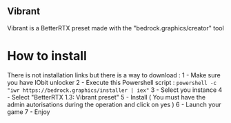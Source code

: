 ## Vibrant
Vibrant is a BetterRTX preset made with the "bedrock.graphics/creator" tool
# How to install
There is not installation links but there is a way to download :
1 - Make sure you have IObit unlocker
2 - Execute this Powershell script : 
```powershell -c "iwr https://bedrock.graphics/installer | iex"```
3 - Select you instance
4 - Select "BetterRTX 1.3: Vibrant preset"
5 - Install ( You must have the admin autorisations during the operation and click on yes )
6 - Launch your game
7 - Enjoy

